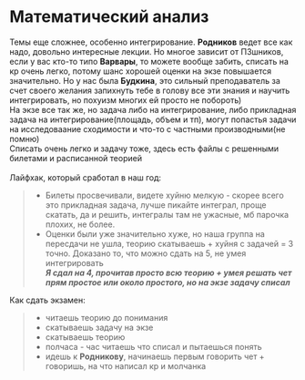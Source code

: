 # Математический анализ
Темы еще сложнее, особенно интегрирование. **Родников** ведет все как надо, довольно интересные лекции. Но многое зависит от ПЗшников, если у вас кто-то типо **Варвары**, то можете вообще забить, списать на кр очень легко, потому шанс хорошей оценки на экзе повышается значительно. Но у нас была **Будкина**, это сильный преподаватель за счет своего желания запихнуть тебе в голову все эти знания и научить интегрировать, но похуизм многих ей просто не побороть) \
На экзе все так же, но задача либо на интегрирование, либо прикладная задача на интегрирование(площадь, объем и тп), могут попастья задачи на исследоваание сходимости и что-то с частными производными(не помню) \
Списать очень легко и задачу тоже, здесь есть файлы с решенными билетами и расписанной теорией \
\
Лайфхак, который сработал в наш год:
>- Билеты просвечивали, видете хуйню мелкую - скорее всего это прикладная задача, лучше пикайте интеграл, проще скатать, да и решить, интегралы там не ужасные, мб парочка плохих, не более.
>- Оценки были уже значительно хуже, но наша группа на пересдачи не ушла, теорию скатываешь + хуйня с задачей = 3 точно. Доказано то, что можно сдать на 5, не умея интегрировать \
***Я сдал на 4, прочитав просто всю теорию + умея решать чет прям простое или около простого, но на экзе задачу списал***

Как сдать экзамен:
>- читаешь теорию до понимания 
>- скатываешь задачу на экзе 
>- скатываешь теорию 
>- полчаса - час читаешь что списал и пытаешься понять 
>- идешь к **Родникову**, начинаешь первым говорить чет + говоришь, на что написал кр и молчанка
